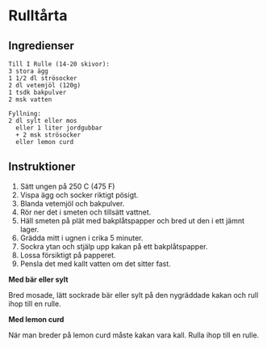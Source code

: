 # Rulltårta #

## Ingredienser ##
```
Till I Rulle (14-20 skivor):
3 stora ägg
1 1/2 dl strösocker
2 dl vetemjöl (120g)
1 tsdk bakpulver
2 msk vatten

Fyllning:
2 dl sylt eller mos
  eller 1 liter jordgubbar
  + 2 msk strösocker
  eller lemon curd
```

## Instruktioner ##
1. Sätt ungen på 250 C (475 F) 
2. Vispa ägg och socker riktigt pösigt.
3. Blanda vetemjöl och bakpulver.
4. Rör ner det i smeten och tillsätt vattnet.
5. Häll smeten på plät med bakplåtspapper och bred ut den i ett jämnt lager.
6. Grädda mitt i ugnen i crika 5 minuter.
7. Sockra ytan och stjälp upp kakan på ett bakplåtspapper.
8. Lossa försiktigt på papperet.
9. Pensla det med kallt vatten om det sitter fast.

**Med bär eller sylt**

Bred mosade, lätt sockrade bär eller sylt på den nygräddade kakan och rull ihop till en rulle.

**Med lemon curd**

När man breder på lemon curd måste kakan vara kall. Rulla ihop till en rulle.
